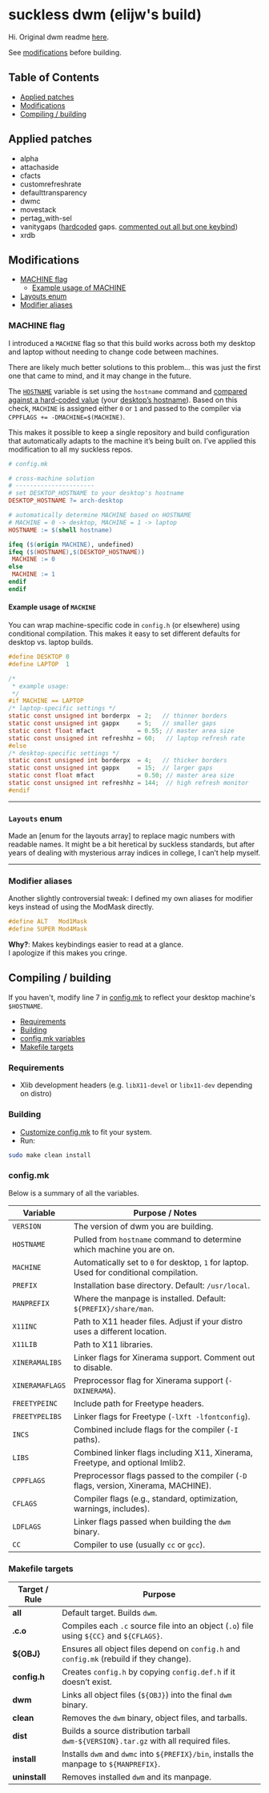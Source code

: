 # suckless dwm (elijw's build)

Hi. Original dwm readme [here](README.original).

See [modifications](#modifications) before building.

## Table of Contents

* [Applied patches](#applied-patches)
* [Modifications](#modifications)
* [Compiling / building](#compiling--building)

## Applied patches

* alpha
* attachaside
* cfacts
* customrefreshrate
* defaulttransparency
* dwmc
* movestack
* pertag\_with-sel
* vanitygaps ([hardcoded](https://github.com/elijw/dwm/blob/3dec9494ef641e72405a5a60ca2d62bdc54ecd87/config.def.h#L23-L30) gaps. [commented out all but one keybind](https://github.com/elijw/dwm/blob/3dec9494ef641e72405a5a60ca2d62bdc54ecd87/config.def.h#L176-L191))
* xrdb  

## Modifications  

* [MACHINE flag](#machine-flag)
  * [Example usage of MACHINE](#example-usage-of-machine)
* [Layouts enum](#layouts-enum)
* [Modifier aliases](#modifier-aliases)

### MACHINE flag

I introduced a `MACHINE` flag so that this build works across both my desktop and laptop without needing to change code between machines.

There are likely much better solutions to this problem... this was just the first one that came to mind, and it may change in the future.

The [`HOSTNAME`](https://github.com/elijw/dwm/blob/3dec9494ef641e72405a5a60ca2d62bdc54ecd87/config.mk#L11) variable is set using the `hostname` command and [compared against a hard-coded value](https://github.com/elijw/dwm/blob/3dec9494ef641e72405a5a60ca2d62bdc54ecd87/config.mk#L13-L19) (your [desktop’s hostname](https://github.com/elijw/dwm/blob/3dec9494ef641e72405a5a60ca2d62bdc54ecd87/config.mk#L7)). Based on this check, `MACHINE` is assigned either `0` or `1` and passed to the compiler via `CPPFLAGS += -DMACHINE=$(MACHINE)`.

This makes it possible to keep a single repository and build configuration that automatically adapts to the machine it’s being built on. I’ve applied this modification to all my suckless repos.

```mk
# config.mk

# cross-machine solution
# ----------------------
# set DESKTOP_HOSTNAME to your desktop's hostname
DESKTOP_HOSTNAME ?= arch-desktop

# automatically determine MACHINE based on HOSTNAME
# MACHINE = 0 -> desktop, MACHINE = 1 -> laptop
HOSTNAME := $(shell hostname)

ifeq ($(origin MACHINE), undefined)
ifeq ($(HOSTNAME),$(DESKTOP_HOSTNAME))
 MACHINE := 0
else
 MACHINE := 1
endif
endif
```

#### Example usage of `MACHINE`

You can wrap machine-specific code in `config.h` (or elsewhere) using conditional compilation.
This makes it easy to set different defaults for desktop vs. laptop builds.

```c
#define DESKTOP 0
#define LAPTOP  1

/*
 * example usage:
 */
#if MACHINE == LAPTOP
/* laptop-specific settings */
static const unsigned int borderpx  = 2;   // thinner borders
static const unsigned int gappx     = 5;   // smaller gaps
static const float mfact            = 0.55; // master area size
static const unsigned int refreshhz = 60;   // laptop refresh rate
#else
/* desktop-specific settings */
static const unsigned int borderpx  = 4;   // thicker borders
static const unsigned int gappx     = 15;  // larger gaps
static const float mfact            = 0.50; // master area size
static const unsigned int refreshhz = 144;  // high refresh monitor
#endif
```
---  
### `Layouts` enum  

Made an [enum for the layouts array] to replace magic numbers with readable names. It might be a bit heretical by suckless standards, but after years of dealing with mysterious array indices in college, I can’t help myself.  

---  

### Modifier aliases  

Another slightly controversial tweak: I defined my own aliases for modifier keys instead of using the ModMask directly.
```c
#define ALT   Mod1Mask
#define SUPER Mod4Mask
```
**Why?**: Makes keybindings  easier to read at a glance.  
I apologize if this makes you cringe.  

## Compiling / building

If you haven't, modify line 7 in [config.mk](https://github.com/elijw/dwm/blob/3dec9494ef641e72405a5a60ca2d62bdc54ecd87/config.mk#L7) to reflect your desktop machine's `$HOSTNAME`.

* [Requirements](#requirements)
* [Building](#building)
* [config.mk variables](#configmk)
* [Makefile targets](#makefile-targets)

### Requirements

* Xlib development headers (e.g. `libX11-devel` or `libx11-dev` depending on distro)

### Building

* [Customize config.mk](#configmk) to fit your system.
* Run:

```sh
sudo make clean install
```

### config.mk

Below is a summary of all the variables.

| Variable        | Purpose / Notes                                                                         |
| --------------- | --------------------------------------------------------------------------------------- |
| `VERSION`       | The version of dwm you are building.                                                    |
| `HOSTNAME`      | Pulled from `hostname` command to determine which machine you are on.                   |
| `MACHINE`       | Automatically set to `0` for desktop, `1` for laptop. Used for conditional compilation. |
| `PREFIX`        | Installation base directory. Default: `/usr/local`.                                     |
| `MANPREFIX`     | Where the manpage is installed. Default: `${PREFIX}/share/man`.                         |
| `X11INC`        | Path to X11 header files. Adjust if your distro uses a different location.              |
| `X11LIB`        | Path to X11 libraries.                                                                  |
| `XINERAMALIBS`  | Linker flags for Xinerama support. Comment out to disable.                              |
| `XINERAMAFLAGS` | Preprocessor flag for Xinerama support (`-DXINERAMA`).                                  |
| `FREETYPEINC`   | Include path for Freetype headers.                                                      |
| `FREETYPELIBS`  | Linker flags for Freetype (`-lXft -lfontconfig`).                                       |
| `INCS`          | Combined include flags for the compiler (`-I` paths).                                   |
| `LIBS`          | Combined linker flags including X11, Xinerama, Freetype, and optional Imlib2.           |
| `CPPFLAGS`      | Preprocessor flags passed to the compiler (`-D` flags, version, Xinerama, MACHINE).     |
| `CFLAGS`        | Compiler flags (e.g., standard, optimization, warnings, includes).                      |
| `LDFLAGS`       | Linker flags passed when building the `dwm` binary.                                     |
| `CC`            | Compiler to use (usually `cc` or `gcc`).                                                |

### Makefile targets

| Target / Rule | Purpose                                                                                  |
| ------------- | ---------------------------------------------------------------------------------------- |
| **all**       | Default target. Builds `dwm`.                                                            |
| **.c.o**      | Compiles each `.c` source file into an object (`.o`) file using `${CC}` and `${CFLAGS}`. |
| **\${OBJ}**   | Ensures all object files depend on `config.h` and `config.mk` (rebuild if they change).  |
| **config.h**  | Creates `config.h` by copying `config.def.h` if it doesn’t exist.                        |
| **dwm**       | Links all object files (`${OBJ}`) into the final `dwm` binary.                           |
| **clean**     | Removes the `dwm` binary, object files, and tarballs.                                    |
| **dist**      | Builds a source distribution tarball `dwm-${VERSION}.tar.gz` with all required files.    |
| **install**   | Installs `dwm` and `dwmc` into `${PREFIX}/bin`, installs the manpage to `${MANPREFIX}`.  |
| **uninstall** | Removes installed `dwm` and its manpage.                                                 |
